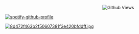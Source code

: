 ⠀⠀⠀⠀⠀⠀⠀⠀⠀⠀⠀⠀⠀⠀⠀⠀⠀⠀⠀⠀⠀⠀⠀⠀⠀⠀⠀⠀⠀⠀⠀![Github Views](https://views.igorkowalczyk.dev/api/badge/sealguru?label=𖦹ᯅ𖦹&color=black)

[![spotify-github-profile](https://spotify-github-profile.kittinanx.com/api/view?uid=31vignpwlibn7ue23py7euqbroze&cover_image=true&theme=novatorem&show_offline=false&background_color=121212&interchange=false&bar_color=ff0000&bar_color_cover=false)](https://github.com/kittinan/spotify-github-profile)

[![8d472f463b2f50607381f3e420bfddff.jpg](https://i.postimg.cc/NGVQxsL7/8d472f463b2f50607381f3e420bfddff.jpg)](https://postimg.cc/6TrsWNry)
